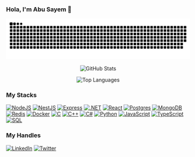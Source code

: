 ### Hola, I'm Abu Sayem 👋

<picture>
  <source media="(prefers-color-scheme: dark)" srcset="https://raw.githubusercontent.com/BinaryBeast007/BinaryBeast007/output/github-contribution-grid-snake-dark.svg">
  <source media="(prefers-color-scheme: light)" srcset="https://raw.githubusercontent.com/BinaryBeast007/BinaryBeast007/output/github-contribution-grid-snake.svg">
  <img alt="github contribution grid snake animation" src="https://raw.githubusercontent.com/BinaryBeast007/BinaryBeast007/output/github-contribution-grid-snake.svg">
</picture>

<p align="center">
  <img src="https://github-readme-stats.vercel.app/api?username=BinaryBeast007&show_icons=true&count_private=true&theme=dark" alt="GitHub Stats">
</p>

<p align="center">
  <img src="https://github-readme-stats.vercel.app/api/top-langs/?username=BinaryBeast007&layout=compact&theme=dark" alt="Top Languages">
</p>

### My Stacks

[![NodeJS][NodeJS]][NodeJS-url]
[![NestJS][NestJS]][NestJS-url]
[![Express][Express]][Express-url]
[![.NET][DotNET]][DotNET-url]
[![React][React]][React-url]
[![Postgres][Postgres]][Postgres-url]
[![MongoDB][MongoDB]][MongoDB-url]
[![Redis][Redis]][Redis-url]
[![Docker][Docker]][Docker-url]
[![C][C]][C-url]
[![C++][C++]][C++-url]
[![C#][CSharp]][CSharp-url]
[![Python][Python]][Python-url]
[![JavaScript][JavaScript]][JavaScript-url]
[![TypeScript][TypeScript]][TypeScript-url]
[![SQL][SQL]][SQL-url]


### My Handles

[![LinkedIn](https://img.shields.io/badge/linkedin-%230077B5.svg?style=for-the-badge&logo=linkedin&logoColor=white)](https://www.linkedin.com/in/iamabusayem/)
[![Twitter](https://img.shields.io/badge/twitter-%231DA1F2.svg?style=for-the-badge&logo=twitter&logoColor=white)](https://twitter.com/AbuSayem007)


<!-- MARKDOWN LINKS -->

[NodeJS-url]: https://nodejs.org/
[NodeJS]: https://img.shields.io/badge/node.js-6DA55F?style=for-the-badge&logo=node.js&logoColor=white
[NestJS-url]: https://nestjs.com/
[NestJS]: https://img.shields.io/badge/nestjs-%23E0234E.svg?style=for-the-badge&logo=nestjs&logoColor=white
[Postgres-url]: https://www.postgresql.org/
[Postgres]: https://img.shields.io/badge/postgres-%23316192.svg?style=for-the-badge&logo=postgresql&logoColor=white
[Redis-url]: https://redis.io/
[Redis]: https://img.shields.io/badge/redis-%23DD0031.svg?style=for-the-badge&logo=redis&logoColor=white
[Docker-url]: https://www.docker.com/
[Docker]: https://img.shields.io/badge/docker-%230db7ed.svg?style=for-the-badge&logo=docker&logoColor=white
[MongoDB-url]: https://www.mongodb.com/
[MongoDB]: https://img.shields.io/badge/mongodb-%2347A248.svg?style=for-the-badge&logo=mongodb&logoColor=white
[Express-url]: https://expressjs.com/
[Express]: https://img.shields.io/badge/express-%23404d59.svg?style=for-the-badge&logo=express&logoColor=white
[C-url]: https://www.cprogramming.com/
[C]: https://img.shields.io/badge/c-%2300599C.svg?style=for-the-badge&logo=c&logoColor=white
[C++-url]: https://isocpp.org/
[C++]: https://img.shields.io/badge/c++-%2300599C.svg?style=for-the-badge&logo=c%2B%2B&logoColor=white
[CSharp-url]: https://learn.microsoft.com/en-us/dotnet/csharp/
[CSharp]: https://img.shields.io/badge/c%23-%23239120.svg?style=for-the-badge&logo=csharp&logoColor=white
[Python-url]: https://www.python.org/
[Python]: https://img.shields.io/badge/python-%2338A1F3.svg?style=for-the-badge&logo=python&logoColor=white
[JavaScript-url]: https://developer.mozilla.org/en-US/docs/Web/JavaScript
[JavaScript]: https://img.shields.io/badge/javascript-%23F7DF1E.svg?style=for-the-badge&logo=javascript&logoColor=white
[TypeScript-url]: https://www.typescriptlang.org/
[TypeScript]: https://img.shields.io/badge/typescript-%232F74C0.svg?style=for-the-badge&logo=typescript&logoColor=white
[SQL-url]: https://www.w3schools.com/sql/
[SQL]: https://img.shields.io/badge/sql-%232F74C0.svg?style=for-the-badge&logo=postgresql&logoColor=white
[React-url]: https://reactjs.org/
[React]: https://img.shields.io/badge/react-%2361DAFB.svg?style=for-the-badge&logo=react&logoColor=white
[DotNET-url]: https://dotnet.microsoft.com/
[DotNET]: https://img.shields.io/badge/.NET-5C2D91?style=for-the-badge&logo=.net&logoColor=white
